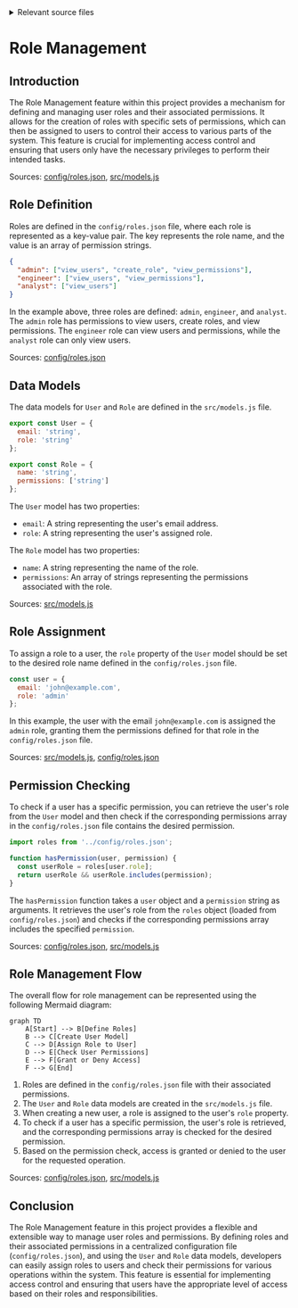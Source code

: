 <details>
<summary>Relevant source files</summary>

The following files were used as context for generating this wiki page:

- [config/roles.json](https://github.com/aanickode/access-control-service/blob/main/config/roles.json)
- [src/models.js](https://github.com/aanickode/access-control-service/blob/main/src/models.js)

</details>

# Role Management

## Introduction

The Role Management feature within this project provides a mechanism for defining and managing user roles and their associated permissions. It allows for the creation of roles with specific sets of permissions, which can then be assigned to users to control their access to various parts of the system. This feature is crucial for implementing access control and ensuring that users only have the necessary privileges to perform their intended tasks.

Sources: [config/roles.json](), [src/models.js]()

## Role Definition

Roles are defined in the `config/roles.json` file, where each role is represented as a key-value pair. The key represents the role name, and the value is an array of permission strings.

```json
{
  "admin": ["view_users", "create_role", "view_permissions"],
  "engineer": ["view_users", "view_permissions"],
  "analyst": ["view_users"]
}
```

In the example above, three roles are defined: `admin`, `engineer`, and `analyst`. The `admin` role has permissions to view users, create roles, and view permissions. The `engineer` role can view users and permissions, while the `analyst` role can only view users.

Sources: [config/roles.json]()

## Data Models

The data models for `User` and `Role` are defined in the `src/models.js` file.

```javascript
export const User = {
  email: 'string',
  role: 'string'
};

export const Role = {
  name: 'string',
  permissions: ['string']
};
```

The `User` model has two properties:

- `email`: A string representing the user's email address.
- `role`: A string representing the user's assigned role.

The `Role` model has two properties:

- `name`: A string representing the name of the role.
- `permissions`: An array of strings representing the permissions associated with the role.

Sources: [src/models.js]()

## Role Assignment

To assign a role to a user, the `role` property of the `User` model should be set to the desired role name defined in the `config/roles.json` file.

```javascript
const user = {
  email: 'john@example.com',
  role: 'admin'
};
```

In this example, the user with the email `john@example.com` is assigned the `admin` role, granting them the permissions defined for that role in the `config/roles.json` file.

Sources: [src/models.js](), [config/roles.json]()

## Permission Checking

To check if a user has a specific permission, you can retrieve the user's role from the `User` model and then check if the corresponding permissions array in the `config/roles.json` file contains the desired permission.

```javascript
import roles from '../config/roles.json';

function hasPermission(user, permission) {
  const userRole = roles[user.role];
  return userRole && userRole.includes(permission);
}
```

The `hasPermission` function takes a `user` object and a `permission` string as arguments. It retrieves the user's role from the `roles` object (loaded from `config/roles.json`) and checks if the corresponding permissions array includes the specified `permission`.

Sources: [config/roles.json](), [src/models.js]()

## Role Management Flow

The overall flow for role management can be represented using the following Mermaid diagram:

```mermaid
graph TD
    A[Start] --> B[Define Roles]
    B --> C[Create User Model]
    C --> D[Assign Role to User]
    D --> E[Check User Permissions]
    E --> F[Grant or Deny Access]
    F --> G[End]
```

1. Roles are defined in the `config/roles.json` file with their associated permissions.
2. The `User` and `Role` data models are created in the `src/models.js` file.
3. When creating a new user, a role is assigned to the user's `role` property.
4. To check if a user has a specific permission, the user's role is retrieved, and the corresponding permissions array is checked for the desired permission.
5. Based on the permission check, access is granted or denied to the user for the requested operation.

Sources: [config/roles.json](), [src/models.js]()

## Conclusion

The Role Management feature in this project provides a flexible and extensible way to manage user roles and permissions. By defining roles and their associated permissions in a centralized configuration file (`config/roles.json`), and using the `User` and `Role` data models, developers can easily assign roles to users and check their permissions for various operations within the system. This feature is essential for implementing access control and ensuring that users have the appropriate level of access based on their roles and responsibilities.